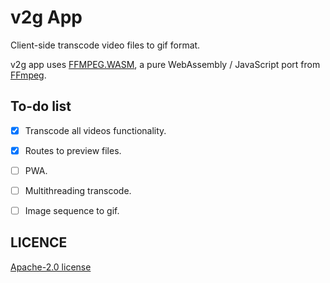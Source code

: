 # v2g App

Client-side transcode video files to gif format.

v2g app uses [FFMPEG.WASM](https://github.com/ffmpegwasm/ffmpeg.wasm#readme), a pure WebAssembly / JavaScript port from [FFmpeg](https://ffmpeg.org).

## To-do list
- [X] Transcode all videos functionality.
- [X] Routes to preview files.
- [ ] PWA.
- [ ] Multithreading transcode.
- [ ] Image sequence to gif.


## LICENCE
[Apache-2.0 license](LICENSE)